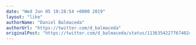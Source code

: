 ```yaml
---
date: "Wed Jun 05 19:28:54 +0000 2019"
layout: "like"
authorName: "Daniel Balmaceda"
authorUrl: "https://twitter.com/d_balmaceda"
originalPost: "https://twitter.com/d_balmaceda/status/1136354227767402497"
---
```

